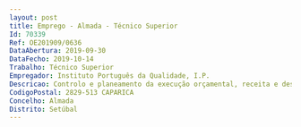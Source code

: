 ```yaml
--- 
layout: post
title: Emprego - Almada - Técnico Superior
Id: 70339
Ref: OE201909/0636
DataAbertura: 2019-09-30
DataFecho: 2019-10-14
Trabalho: Técnico Superior
Empregador: Instituto Português da Qualidade, I.P.
Descricao: Controlo e planeamento da execução orçamental, receita e despesa   Classificação e registo de documentos e entidades de acordo com a contabilidade orçamental, financeira e analítica   Preparação de documentação e reporte da prestação de contas   Preparação de documentação e informações de reporte   Apoio à certificação Legal de Contas pelo Fiscal Único   Apoio ao Contabilista certificado no envio de declarações fiscais   Confirmação da regularidade técnica nas áreas contabilística e fiscal   Gestão e controlo financeiro de contratos   Realização outras atividades no âmbito das competências da Unidade Financeira e Patrimonial.
CodigoPostal: 2829-513 CAPARICA
Concelho: Almada
Distrito: Setúbal
--- 
```

